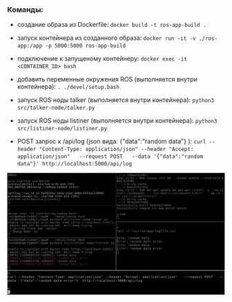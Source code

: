 ### Команды:
- cоздание образа из Dockerfile:
`docker build -t ros-app-build .`

- запуск контейнера из созданного образа:
`docker run -it -v ./ros-app:/app -p 5000:5000 ros-app-build`

- подключение к запущеному контейнеру:
`docker exec -it <CONTAINER_ID> bash`

- добавить переменные окружения ROS (выполняется внутри контейнера):
`. ./devel/setup.bash `

- запуск ROS ноды talker (выполняется внутри контейнера):
`python3 src/talker-node/talker.py`

- запуск ROS ноды listiner (выполняется внутри контейнера):
`python3 src/listiner-node/listiner.py`

- POST запрос к /api/log (json вида: {"data":"random data"} ):
`curl --header "Content-Type: application/json" --header "Accept: application/json"   --request POST   --data '{"data":"random data"}' http://localhost:5000/api/log`


![](https://github.com/99v/ros-app/blob/main/screen.png?raw=true)

